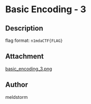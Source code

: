 # Basic Encoding - 3

## Description
flag format: `n1mdaCTF{FLAG}`

## Attachment
[basic_encoding_3.png](./dist/basic_encoding_3.png)

## Author
meldstorm